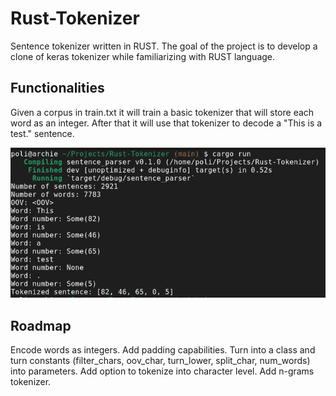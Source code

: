# Rust-Tokenizer

Sentence tokenizer written in RUST. The goal of the project is to develop a clone of keras tokenizer while familiarizing with RUST language.

## Functionalities
Given a corpus in train.txt it will train a basic tokenizer that will store each word as an integer. After that it will use that tokenizer to decode a "This is a test." sentence.

![demo](https://raw.githubusercontent.com/Polifack/Rust-Tokenizer/main/pics/demo.png)

## Roadmap
Encode words as integers.
Add padding capabilities.
Turn into a class and turn constants (filter_chars, oov_char, turn_lower, split_char, num_words) into parameters.
Add option to tokenize into character level. 
Add n-grams tokenizer.
